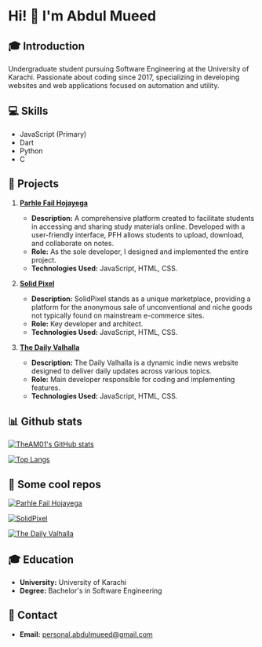 # Hi! 👋 I'm Abdul Mueed

## 🎓 Introduction
Undergraduate student pursuing Software Engineering at the University of Karachi. Passionate about coding since 2017, specializing in developing websites and web applications focused on automation and utility.

## 💻 Skills
- JavaScript (Primary)
- Dart
- Python
- C

## 🚀 Projects

1. **[Parhle Fail Hojayega](https://parhle.tk)**
   - **Description:** A comprehensive platform created to facilitate students in accessing and sharing study materials online. Developed with a user-friendly interface, PFH allows students to upload, download, and collaborate on notes.
   - **Role:** As the sole developer, I designed and implemented the entire project.
   - **Technologies Used:** JavaScript, HTML, CSS.

2. **[Solid Pixel](https://nashe.solidpixel.tk)**
   - **Description:** SolidPixel stands as a unique marketplace, providing a platform for the anonymous sale of unconventional and niche goods not typically found on mainstream e-commerce sites.
   - **Role:** Key developer and architect.
   - **Technologies Used:** JavaScript, HTML, CSS.

3. **[The Daily Valhalla](https://thedailyvalhalla.tk)**
   - **Description:** The Daily Valhalla is a dynamic indie news website designed to deliver daily updates across various topics.
   - **Role:** Main developer responsible for coding and implementing features.
   - **Technologies Used:** JavaScript, HTML, CSS.

## 📊 Github stats
[![TheAM01's GitHub stats](https://github-readme-stats.vercel.app/api?username=TheAM01&theme=darcula)](https://github.com/TheAM01/)

[![Top Langs](https://github-readme-stats.vercel.app/api/top-langs/?username=TheAM01&layout=donut&theme=darcula)](https://github.com/TheAM01)

## 📌 Some cool repos
[![Parhle Fail Hojayega](https://github-readme-stats.vercel.app/api/pin/?username=TheAM01&repo=pfh&theme=darcula)](https://github.com/TheAM01/pfh)

[![SolidPixel](https://github-readme-stats.vercel.app/api/pin/?username=TheAM01&repo=solid-pixel-nashe&theme=darcula)](https://github.com/TheAM01/solid-pixel-nashe)

[![The Daily Valhalla](https://github-readme-stats.vercel.app/api/pin/?username=TheAM01&repo=daily-valhalla&theme=darcula)](https://github.com/TheAM01/daily-valhalla)

## 🎓 Education
- **University:** University of Karachi
- **Degree:** Bachelor's in Software Engineering

## 📧 Contact
- **Email:** [personal.abdulmueed@gmail.com](mailto:personal.abdulmueed@gmail.com)



<!--
**TheAM01/TheAM01** is a ✨ _special_ ✨ repository because its `README.md` (this file) appears on your GitHub profile.

Here are some ideas to get you started:

- 🔭 I’m currently working on ...
- 🌱 I’m currently learning ...
- 👯 I’m looking to collaborate on ...
- 🤔 I’m looking for help with ...
- 💬 Ask me about ...
- 📫 How to reach me: ...
- 😄 Pronouns: ...
- ⚡ Fun fact: ...
-->
